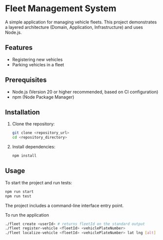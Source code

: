 # Fleet Management System

A simple application for managing vehicle fleets. This project demonstrates a layered architecture (Domain, Application, Infrastructure) and uses Node.js.

## Features

- Registering new vehicles
- Parking vehicles in a fleet

## Prerequisites

- Node.js (Version 20 or higher recommended, based on CI configuration)
- npm (Node Package Manager)

## Installation

1.  Clone the repository:
    ```bash
    git clone <repository_url>
    cd <repository_directory>
    ```
2.  Install dependencies:
    ```bash
    npm install
    ```

## Usage

To start the project and run tests:

```bash
npm run start
npm run test

```

The project includes a command-line interface entry point.

To run the application

```bash
./fleet create <userId> # returns fleetId on the standard output
./fleet register-vehicle <fleetId> <vehiclePlateNumber>
./fleet localize-vehicle <fleetId> <vehiclePlateNumber> lat lng [alt]
```
